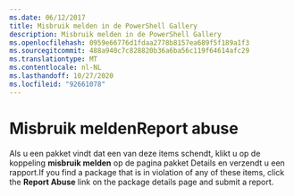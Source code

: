 ```yaml
---
ms.date: 06/12/2017
title: Misbruik melden in de PowerShell Gallery
description: Misbruik melden in de PowerShell Gallery
ms.openlocfilehash: 0959e66776d1fdaa2778b8157ea689f5f189a1f3
ms.sourcegitcommit: 488a940c7c828820b36a6ba56c119f64614afc29
ms.translationtype: MT
ms.contentlocale: nl-NL
ms.lasthandoff: 10/27/2020
ms.locfileid: "92661078"
---
```

# <a name="report-abuse"></a><span data-ttu-id="affd7-103">Misbruik melden</span><span class="sxs-lookup"><span data-stu-id="affd7-103">Report abuse</span></span>

<span data-ttu-id="affd7-104">Als u een pakket vindt dat een van deze items schendt, klikt u op de koppeling **misbruik melden** op de pagina pakket Details en verzendt u een rapport.</span><span class="sxs-lookup"><span data-stu-id="affd7-104">If you find a package that is in violation of any of these items, click the **Report Abuse** link on the package details page and submit a report.</span></span>
